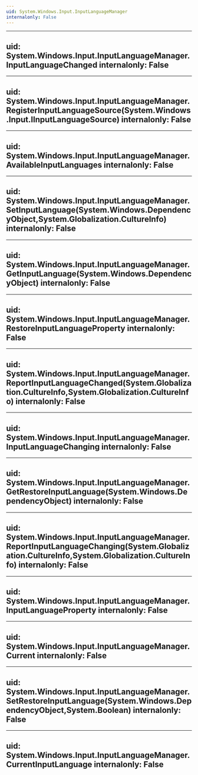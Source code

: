 ```yaml
---
uid: System.Windows.Input.InputLanguageManager
internalonly: False
---
```


---
uid: System.Windows.Input.InputLanguageManager.InputLanguageChanged
internalonly: False
---

---
uid: System.Windows.Input.InputLanguageManager.RegisterInputLanguageSource(System.Windows.Input.IInputLanguageSource)
internalonly: False
---

---
uid: System.Windows.Input.InputLanguageManager.AvailableInputLanguages
internalonly: False
---

---
uid: System.Windows.Input.InputLanguageManager.SetInputLanguage(System.Windows.DependencyObject,System.Globalization.CultureInfo)
internalonly: False
---

---
uid: System.Windows.Input.InputLanguageManager.GetInputLanguage(System.Windows.DependencyObject)
internalonly: False
---

---
uid: System.Windows.Input.InputLanguageManager.RestoreInputLanguageProperty
internalonly: False
---

---
uid: System.Windows.Input.InputLanguageManager.ReportInputLanguageChanged(System.Globalization.CultureInfo,System.Globalization.CultureInfo)
internalonly: False
---

---
uid: System.Windows.Input.InputLanguageManager.InputLanguageChanging
internalonly: False
---

---
uid: System.Windows.Input.InputLanguageManager.GetRestoreInputLanguage(System.Windows.DependencyObject)
internalonly: False
---

---
uid: System.Windows.Input.InputLanguageManager.ReportInputLanguageChanging(System.Globalization.CultureInfo,System.Globalization.CultureInfo)
internalonly: False
---

---
uid: System.Windows.Input.InputLanguageManager.InputLanguageProperty
internalonly: False
---

---
uid: System.Windows.Input.InputLanguageManager.Current
internalonly: False
---

---
uid: System.Windows.Input.InputLanguageManager.SetRestoreInputLanguage(System.Windows.DependencyObject,System.Boolean)
internalonly: False
---

---
uid: System.Windows.Input.InputLanguageManager.CurrentInputLanguage
internalonly: False
---
